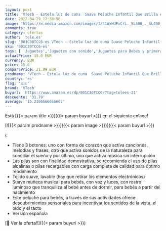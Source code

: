 ```yaml
---
layout: post
title: 'VTech - Estela luz de cuna  Suave Peluche Infantil Que Brilla en la Oscuridad para calmar y relajar al bebé a la Hora de conciliar el sueño  más de 70 Canciones  Sonidos y tiernas melodías'
date: 2022-04-29 12:38:50
image: 'https://m.media-amazon.com/images/I/41WxHUPxCrL._SL500_._SL400_.jpg'
comments: true
category: ofertas
author: 'tole.es'
slug: 'B01C30TCC6-es VTech - Estela luz de cuna Suave Peluche Infantil Que...'
sku: 'B01C30TCC6-es'
tags: [ 'Juguetes','Juguetes con sonido','Juguetes para Bebés y primera infancia','Juguetes y juegos','bebé','vtech','🇪🇸', ]
actualPrice: 15.0 EUR
currency: EUR
price: 15.0
comparePrice: 21.99 EUR
prodname: 'VTech - Estela luz de cuna  Suave Peluche Infantil Que Brilla en la Oscuridad para calmar y relajar al bebé a la Hora de conciliar el sueño  más de 70 Canciones  Sonidos y tiernas melodías'
country: 'es'
flag: '🇪🇸'
brand: 'VTech'
buyurl: 'https://www.amazon.es/dp/B01C30TCC6/?tag=tolees-21'
descuento: '31.79'
average: '15.2366666666667'
---
```


Está [{{< param title >}}]({{< param buyurl >}}) en el siguiente enlace!

[![{{< param prodname >}}]({{< param image >}})]({{< param buyurl >}})

ℹ️:

- Tiene 3 botones: uno con forma de corazón que activa canciones, melodías y frases, otro que activa sonidos de la naturaleza para conciliar el sueño y por último, uno que activa música sin interrupción
- Las pilas son con finalidad demostrativa, se recomienda el uso de pilas alcalinas o pilas recargables con carga completa de calidad para óptimo rendimiento
- Tejido suave, lavable (hay que retirar los elementos electrónicos)
- Suave muñeca musical para bebés, con voz y luces, con rostro luminoso que tranquiliza al bebé antes de dormir, para bebés a partir del nacimiento
- Este peluche para bebés, a través de sus actividades ofrece descubrimientos sensoriales para incentivar los sentidos de la vista, el oído y el tacto
- Versión española

[🛒 Ver la oferta!!]({{< param buyurl >}})
